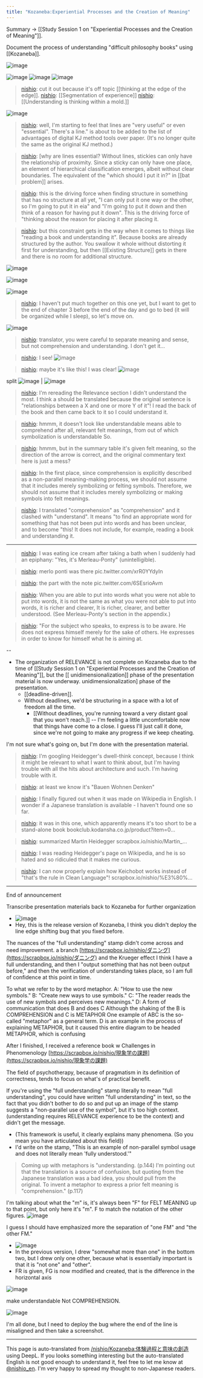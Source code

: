```yaml
---
title: "Kozaneba:Experiential Processes and the Creation of Meaning"
---
```


Summary → [[Study Session 1 on "Experiential Processes and the Creation of Meaning"]].

Document the process of understanding "difficult philosophy books" using [[Kozaneba]].

![image](https://gyazo.com/f2fd703075709ec02db036de56251e35/thumb/1000)

![image](https://gyazo.com/c705309eb6b949f351a449bfbac13d5c/thumb/1000)
![image](https://gyazo.com/5852ec13e08b0fdf89ca4eefea396a0f/thumb/1000)
![image](https://gyazo.com/3f2beb3687eb4860cefee1d1e389de8c/thumb/1000)

> [nishio](https://twitter.com/nishio/status/1468434215352283137): cut it out because it's off topic [[thinking at the edge of the edge]].
> [nishio](https://twitter.com/nishio/status/1468446652554149889):  [[Segmentation of experience]]
> [nishio](https://twitter.com/nishio/status/1468450480808689665):  [[Understanding is thinking within a mold.]]

![image](https://gyazo.com/e22e3526528a643b81dabacfb1ec57ae/thumb/1000)


> [nishio](https://twitter.com/nishio/status/1468453313746452485): well, I'm starting to feel that lines are "very useful" or even "essential". There's a line." is about to be added to the list of advantages of digital KJ method tools over paper.
> (It's no longer quite the same as the original KJ method.)

> [nishio](https://twitter.com/nishio/status/1468454613347364866): [why are lines essential? Without lines, stickies can only have the relationship of proximity. Since a sticky can only have one place, an element of hierarchical classification emerges, albeit without clear boundaries. The equivalent of the "which should I put it in?" in [[bat problem]] arises.

> [nishio](https://twitter.com/nishio/status/1468455136519667712): this is the driving force when finding structure in something that has no structure at all yet, "I can only put it one way or the other, so I'm going to put it in eia" and "I'm going to put it down and then think of a reason for having put it down". This is the driving force of "thinking about the reason for placing it after placing it.

> [nishio](https://twitter.com/nishio/status/1468455841154334720): but this constraint gets in the way when it comes to things like "reading a book and understanding it". Because books are already structured by the author. You swallow it whole without distorting it first for understanding, but then [[Existing Structure]] gets in there and there is no room for additional structure.

![image](https://gyazo.com/de6e49b6b985cb5057dc3d775bef003f/thumb/1000)


![image](https://gyazo.com/496357a7155ab33a70c3093afdce5720/thumb/1000)

![image](https://gyazo.com/d0fb1d145cf1805b43a259e377db897b/thumb/1000)

> [nishio](https://twitter.com/nishio/status/1468495549359869954): I haven't put much together on this one yet, but I want to get to the end of chapter 3 before the end of the day and go to bed (it will be organized while I sleep), so let's move on.

![image](https://gyazo.com/b7c84811dea6a450ad4d746ef6b591e3/thumb/1000)

> [nishio](https://twitter.com/nishio/status/1468506908604919810): translator, you were careful to separate meaning and sense, but not comprehension and understanding. I don't get it...

> [nishio](https://twitter.com/nishio/status/1468533166206242821): I see!
> ![image](https://gyazo.com/0360fb5691d3f2bfeae49999f4f6abe1/thumb/1000)

> [nishio](https://twitter.com/nishio/status/1468558535760187393): maybe it's like this!
> I was clear!
> ![image](https://gyazo.com/898eda71ff56ddcdf0f47b027d687dfa/thumb/1000)


split
![image](https://gyazo.com/55a9d40967a91a671ef57f5d891d1640/thumb/1000) | ![image](https://gyazo.com/bb8c38c0c4e0cad879445dc29d8921b2/thumb/1000)

> [nishio](https://twitter.com/nishio/status/1468584540365258755): I'm rereading the Relevance section I didn't understand the most.
> I think a should be translated because the original sentence is "relationships between a X and one or more Y of it"!
> I read the back of the book and then came back to it so I could understand it.

> [nishio](https://twitter.com/nishio/status/1468590966605254657): hmmm, it doesn't look like understandable means able to comprehend after all,
> relevant felt meanings, from out of which symbolization is understandable
>  So.

> [nishio](https://twitter.com/nishio/status/1468600224432390156): hmmm, but in the summary table it's given felt meaning, so the direction of the arrow is correct, and the original commentary text here is just a mess?

> [nishio](https://twitter.com/nishio/status/1468603334739509248): In the first place, since comprehension is explicitly described as a non-parallel meaning-making process, we should not assume that it includes merely symbolizing or felting symbols. Therefore, we should not assume that it includes merely symbolizing or making symbols into felt meanings.

> [nishio](https://twitter.com/nishio/status/1468605886642147333): I translated "comprehension" as "comprehension" and it clashed with "understand". It means "to find an appropriate word for something that has not been put into words and has been unclear, and to become "this! It does not include, for example, reading a book and understanding it.

---

> [nishio](https://twitter.com/nishio/status/1468629888181874688): I was eating ice cream after taking a bath when I suddenly had an epiphany: "Yes, it's Merleau-Ponty" (unintelligible).

> [nishio](https://twitter.com/nishio/status/1468630470833602560): merlo ponti was there pic.twitter.com/xrR0YYdyIn

> [nishio](https://twitter.com/nishio/status/1468630684399210497): the part with the note pic.twitter.com/6SEsrioAvm

> [nishio](https://twitter.com/nishio/status/1468632099377025024): When you are able to put into words what you were not able to put into words, it is not the same as what you were not able to put into words, it is richer and clearer, It is richer, clearer, and better understood. (See Merleau-Ponty's section in the appendix.)

> [nishio](https://twitter.com/nishio/status/1468633062133346304): "For the subject who speaks, to express is to be aware. He does not express himself merely for the sake of others. He expresses in order to know for himself what he is aiming at.

--
- The organization of RELEVANCE is not complete on Kozaneba due to the time of [[Study Session 1 on "Experiential Processes and the Creation of Meaning"]], but the [[ unidimensionalization]] phase of the presentation material is now underway. unidimensionalization] phase of the presentation.
    - [[deadline-driven]].
    - Without deadlines, we'd be structuring in a space with a lot of freedom all the time.
        - [[Without deadlines, you're running toward a very distant goal that you won't reach.]]
--
I'm feeling a little uncomfortable now that things have come to a close.
I guess I'll just call it done, since we're not going to make any progress if we keep cheating.

I'm not sure what's going on, but I'm done with the presentation material.

> [nishio](https://twitter.com/nishio/status/1468948209087447041): I'm googling Heidegger's dwell-think concept, because I think it might be relevant to what I want to think about, but I'm having trouble with all the hits about architecture and such. I'm having trouble with it.

> [nishio](https://twitter.com/nishio/status/1468949029694603264): at least we know it's "Bauen Wohnen Denken"

> [nishio](https://twitter.com/nishio/status/1468952505682128898): I finally figured out when it was made on Wikipedia in English. I wonder if a Japanese translation is available - I haven't found one so far.

> [nishio](https://twitter.com/nishio/status/1468955115659067392): it was in this one, which apparently means it's too short to be a stand-alone book
> bookclub.kodansha.co.jp/product?item=0…

> [nishio](https://twitter.com/nishio/status/1468962039213477892): summarized
> Martin Heidegger scrapbox.io/nishio/Martin_…

> [nishio](https://twitter.com/nishio/status/1469000453551947777): I was reading Heidegger's page on Wikipedia, and he is so hated and so ridiculed that it makes me curious.

> [nishio](https://twitter.com/nishio/status/1469010387094089729): I can now properly explain how Keichobot works instead of "that's the rule in Clean Language"!
> scrapbox.io/nishio/%E3%80%…

---
End of announcement

Transcribe presentation materials back to Kozaneba for further organization
- ![image](https://gyazo.com/99703ce239503123ca2c68ce35053721/thumb/1000)
- Hey, this is the release version of Kozaneba, I think you didn't deploy the line edge shifting bug that you fixed before.

The nuances of the "full understanding" stamp didn't come across and need improvement.
a branch
[https://scrapbox.io/nishio/ダニング](https://scrapbox.io/nishio/ダニング) and the Krueger effect
I think I have a full understanding, and then I "output something that has not been output before," and then the verification of understanding takes place, so I am full of confidence at this point in time.


To what we refer to by the word metaphor.
A: "How to use the new symbols."
B: "Create new ways to use symbols."
C: "The reader reads the use of new symbols and perceives new meanings."
D: A form of communication that does B and does C
Although the shaking of the
B is COMPREHENSION and C is METAPHOR
One example of ABC is the so-called "metaphor" as a general term.
D is an example in the process of explaining METAPHOR, but it caused this entire diagram to be headed METAPHOR, which is confusing

After I finished, I received a reference book w
Challenges in Phenomenology [https://scrapbox.io/nishio/現象学の課題](https://scrapbox.io/nishio/現象学の課題)

The field of psychotherapy, because of pragmatism in its definition of correctness, tends to focus on what's of practical benefit.

If you're using the "full understanding" stamp literally to mean "full understanding", you could have written "full understanding" in text, so the fact that you didn't bother to do so and put up an image of the stamp suggests a "non-parallel use of the symbol", but it's too high context. (understanding requires RELEVANCE experience to be the context) and didn't get the message.
- (This framework is useful, it clearly explains many phenomena. (So you mean you have articulated about this field))
- I'd write on the stamp, "This is an example of non-parallel symbol usage and does not literally mean 'fully understood.'"

> Coming up with metaphors is "understanding. (p.144)
I'm pointing out that the translation is a source of confusion, but quoting from the Japanese translation was a bad idea, you should pull from the original.
> To invent a metaphor to express a prior felt meaning is "comprehension." (p.117)

I'm talking about what the "m" is, it's always been "F" for FELT MEANING up to that point, but only here it's "m".
F to match the notation of the other figures.
![image](https://gyazo.com/171d4d8ba4426f107acf6081a10aa9fd/thumb/1000)


I guess I should have emphasized more the separation of "one FM" and "the other FM."
- ![image](https://gyazo.com/72c5dfaa9c9747d4af30f65b1d7cd0ba/thumb/1000)
- In the previous version, I drew "somewhat more than one" in the bottom two, but I drew only one other, because what is essentially important is that it is "not one" and "other".
- FR is given, FG is now modified and created, that is the difference in the horizontal axis

![image](https://gyazo.com/6d5b1e4b753528f5816a43993df4a143/thumb/1000)

make understandable
Not COMPREHENSION.

![image](https://gyazo.com/2e835c8c15acce919f46c01a19767510/thumb/1000)

I'm all done, but I need to deploy the bug where the end of the line is misaligned and then take a screenshot.

---
This page is auto-translated from [/nishio/Kozaneba:体験過程と意味の創造](https://scrapbox.io/nishio/Kozaneba:体験過程と意味の創造) using DeepL. If you looks something interesting but the auto-translated English is not good enough to understand it, feel free to let me know at [@nishio_en](https://twitter.com/nishio_en). I'm very happy to spread my thought to non-Japanese readers.
